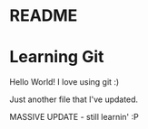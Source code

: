 # README #

# Learning Git

 
Hello World! I love using git :)

Just another file that I've updated.

MASSIVE UPDATE - still learnin' :P
